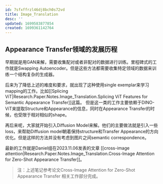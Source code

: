 ```yaml
---
id: 7sfxffrzl46dj8bch0s72vd
title: Image_Translation
desc: ''
updated: 1699583877854
created: 1699361142764
---
```


## **Appearance Transfer领域的发展历程**
早期就是用GAN来解，需要收集配对或者非配对的数据进行训练。里程碑式的工作就是Swapping Autoencoder。但是这些方法都需要收集特定领域的数据来训练一个结构复杂的生成器。

后来为了降低上述的难度和要求，就出现了这种使用single exemplar来学习mapping的工作。比如[[Splicing ViT|Research.Paper.Notes.Image_Translation.Splicing ViT Features for Semantic Appearance Transfer]]这篇。 但是这一类的工作主要依赖于DINO-ViT来提取Structure和Appearance的信息，同时在Appearance Transfer的时候，也受限于相对相似的shape。

再后来呢，大家就开始引入Diffusion Model来解。他们的主要做法就是引入一些loss，来帮助Diffusion model朝着保持structure和Transfer Appearance的方向优化。但是这样的方法并没有考虑到图片之间semantic correspondence。

最新的工作就是Daniel组在2023.11.06发表的文章 [[cross-image attention|Research.Paper.Notes.Image_Translation.Cross-Image Attention for Zero-Shot Appearance Transfer]]。

> 注：上述笔记参考论文Cross-Image Attention for Zero-Shot Appearance Transfer 相关工作部分完成。

